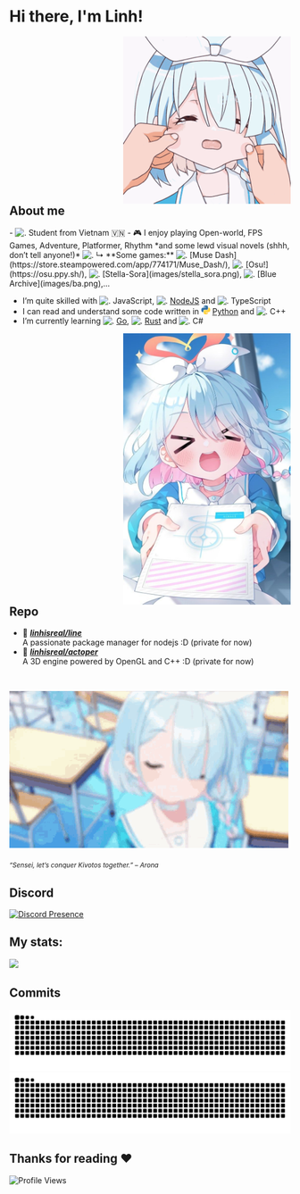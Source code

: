# Hi there, I'm Linh! 
<div>
<img src="images/arona_face.gif" width="300" align="right" />
<br/>

<h2 style="clear: both; margin-top: 0.5rem;">About me</h2>
- <img src="https://i.imgur.com/3KyfuCu.png" alt="." width="16" height="16"/> Student from Vietnam 🇻🇳  
- 🎮 I enjoy playing Open-world, FPS Games, Adventure, Platformer, Rhythm *and some lewd visual novels (shhh, don’t tell anyone!)* <img src="https://i.imgur.com/YN1z4ON.png" alt="."/>    
  ↳ **Some games:** <img src="https://i.imgur.com/E7EUUH3.png" alt="." width="16" height="16"/> [Muse Dash](https://store.steampowered.com/app/774171/Muse_Dash/), <img src="https://i.ppy.sh/013ed2c11b34720790e74035d9f49078d5e9aa64/68747470733a2f2f6f73752e7070792e73682f77696b692f696d616765732f4272616e645f6964656e746974795f67756964656c696e65732f696d672f75736167652d66756c6c2d636f6c6f75722e706e67" alt="." width="16" height="16"/> [Osu!](https://osu.ppy.sh/), <img src="https://i.imgur.com/QK1E4kB.png" alt="." width="16" height="16"/> [Stella-Sora](images/stella_sora.png), <img src="https://i.imgur.com/qbjSWml.png" alt="." width="16" height="16"/> [Blue Archive](images/ba.png),...

- I’m quite skilled with <img src="https://i.imgur.com/Xjb867j.png" alt="." width="16" height="16"/> JavaScript, <img src="https://i.imgur.com/eZxBcrA.png" alt="." width="16" height="16"/> [NodeJS](https://nodejs.org/) and <img src="https://www.typescriptlang.org/favicon-32x32.png" alt="." width="16" height="16"/> TypeScript  
- I can read and understand some code written in <img src="https://raw.githubusercontent.com/brand-icons/brands/66a515d0afc1bdf9cd308a9ae8d85e1bd23a4d97/icons/color/python.svg" alt="." width="16" height="16"/> [Python](https://www.python.org/) and <img src="https://i.imgur.com/qgdFuhG.png" alt="." width="16" height="16"/> C++  
- I’m currently learning <img src="https://go.dev/images/favicon-gopher.png" alt="." width="16" height="16"/> [Go](https://go.dev/), <img src="https://cdn.simpleicons.org/rust/DEA584" alt="." width="16" height="16"/> [Rust](https://rust-lang.org/) and <img src="https://dotnet.microsoft.com/favicon.ico" alt="." width="16" height="16"/> C#
  
<img src="images/arona_body.png" width="300" align="right" />
<br/>
<h2 style="clear: both; margin-top: 0.5rem;">Repo</h2>

- 📘 [***linhisreal/line***](https://github.com/linhisreal/line) <br/>
  A passionate package manager for nodejs :D (private for now)
- 📗 [***linhisreal/actoper***](https://github.com/linhisreal/actoper) <br/>
  A 3D engine powered by OpenGL and C++ :D (private for now)

<br/>

<img src="images/arona_banner.gif" width="500" /><br/>

<sub> *“Sensei, let’s conquer Kivotos together.” – Arona* </sub>
</div>

## Discord
[![Discord Presence](https://lanyard.cnrad.dev/api/1330792641754828822?idleMessage=Im%20chilling&showDisplayName=true&bg=E0FFFF)](https://discord.com/users/1330792641754828822)

## My stats:

<p>
  <a href="/"  align="left">
  <img width="auto" src="https://github-readme-stats.vercel.app/api?username=linhisreal&theme=catppuccin_latte&show_icons=true"/>
  </a>
</p>

## Commits

![github contribution grid snake animation](https://raw.githubusercontent.com/linhisreal/linhisreal/output/github-contribution-grid-snake-dark.svg#gh-dark-mode-only)  
![github contribution grid snake animation](https://raw.githubusercontent.com/linhisreal/linhisreal/output/github-contribution-grid-snake.svg#gh-light-mode-only)

## Thanks for reading ❤️
![Profile Views](https://komarev.com/ghpvc/?username=linhisreal&color=blue)
